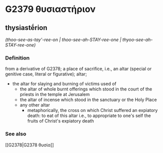 # G2379 θυσιαστήριον

## thysiastḗrion

_(thoo-see-as-tay'-ree-on | thoo-see-ah-STAY-ree-one | thyoo-see-ah-STAY-ree-one)_

### Definition

from a derivative of G2378; a place of sacrifice, i.e., an altar (special or genitive case, literal or figurative); altar; 

- the altar for slaying and burning of victims used of
  - the altar of whole burnt offerings which stood in the court of the priests in the temple at Jerusalem
  - the altar of incense which stood in the sanctuary or the Holy Place
  - any other altar
    - metaphorically, the cross on which Christ suffered an expiatory death: to eat of this altar i.e., to appropriate to one's self the fruits of Christ's expiatory death

### See also

[[G2378|G2378 θυσία]]
